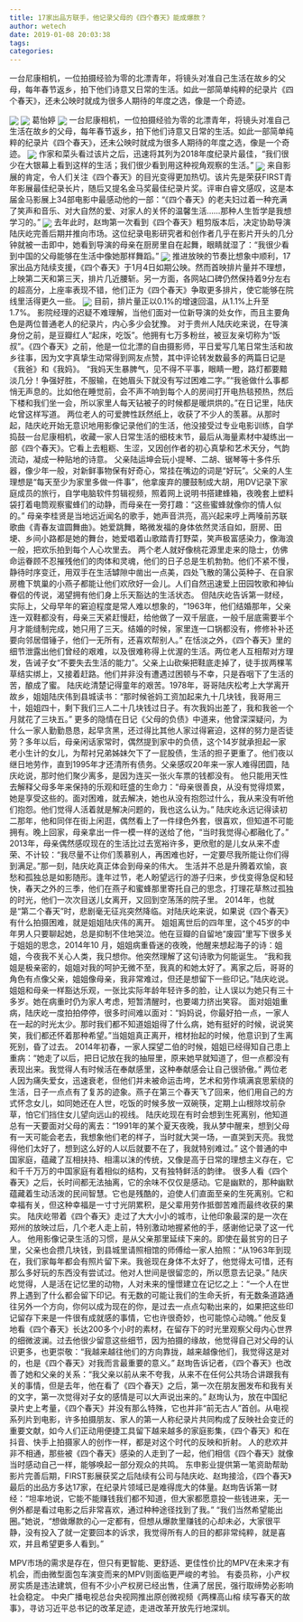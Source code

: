```yaml
---
title: 17家出品方联手，他记录父母的《四个春天》能成爆款？
author: wetech
date: 2019-01-08 20:03:38
tags: 
categories: 
---
```

一台尼康相机，一位拍摄经验为零的北漂青年，将镜头对准自己生活在故乡的父母，每年春节返乡，拍下他们诗意又日常的生活。如此一部简单纯粹的纪录片《四个春天》，还未公映时就成为很多人期待的年度之选，像是一个奇迹。
<!-- more -->
<img align="center" border="0" src="https://imgcdn.yicai.com/uppics/images/2019/01/4464e210ff74f6abaa2d6a88a9fa0f06.jpg" />
<img align="center" border="0" src="https://imgcdn.yicai.com/uppics/images/2019/01/97ae0e3a87bd75aa81b69308145a9653.jpg" />
葛怡婷
<img align="center" border="0" src="https://imgcdn.yicai.com/uppics/images/2019/01/c6a241c6d54c528ec410b89413c1daa2.jpg" />
一台尼康相机，一位拍摄经验为零的北漂青年，将镜头对准自己生活在故乡的父母，每年春节返乡，拍下他们诗意又日常的生活。如此一部简单纯粹的纪录片《四个春天》，还未公映时就成为很多人期待的年度之选，像是一个奇迹。
<img align="center" border="0" src="https://imgcdn.yicai.com/uppics/images/2019/01/b8e8b02fa875ee08459a2e48541828d1.jpg" />
作家和菜头看过该片之后，迅速将其列为2018年度纪录片最佳，“我们很少在大银幕上看到这样的生活；我们很少看到用这种视角观察的生活。”
<img align="center" border="0" src="https://imgcdn.yicai.com/uppics/images/2019/01/0f85c98c46e591771a6533cc9c2f63c1.jpg" />
来自影展的肯定，令人们关注《四个春天》的目光变得更加热切。该片先是荣获FIRST青年影展最佳纪录长片，随后又提名金马奖最佳纪录片奖。评审白睿文感叹，这是本届金马影展上34部电影中最感动他的一部：“《四个春天》的老夫妇过着一种充满了笑声和音乐、对大自然的爱、对家人的关怀的温馨生活……那种人生哲学是我想学习的。”
<img align="center" border="0" src="https://imgcdn.yicai.com/uppics/images/2019/01/27422e8aef7a97de21446fe343b1cd75.jpg" />
去年此时，赵珣第一次看到《四个春天》粗剪版本后，决定协助导演陆庆屹完善后期并推向市场。这位纪录电影研究者和创作者几乎在影片开头的几分钟就被一击即中，她看到导演的母亲在厨房里自在起舞，眼睛就湿了：“我很少看到中国的父母能够在生活中像她那样舞蹈。”
<img align="center" border="0" src="https://imgcdn.yicai.com/uppics/images/2019/01/699103807df33a9b4fe38946b69b0547.jpg" />
推进放映的节奏比想象中顺利，17家出品方陆续支援，《四个春天》于1月4日如期公映。然而首映排片量并不理想，上映第二天和第三天，排片几近腰斩。另一方面，各网站口碑仍然保持着9分左右的超高分，上座率表现不错，他们正为《四个春天》争取更多排片，使它能够在院线里活得更久一些。
<img align="center" border="0" src="https://imgcdn.yicai.com/uppics/images/2019/01/21f7d28de28a4dd6aaed14619f46c565.jpg" />
目前，排片量正以0.1%的增速回温，从1.1%上升至1.7%。
影院经理的迟疑不难理解，当他们面对一位新导演的处女作，而且主要角色是两位普通老人的纪录片，内心多少会犹豫。
对于贵州人陆庆屹来说，在导演身份之前，是豆瓣红人“起床，吃饭”。他拥有七万多粉丝，被豆友亲切称为“饭叔”。《四个春天》之前，他是一位北漂的自由摄影师，平日爱写几笔日常生活和故乡往事，因为文字真挚生动常得到网友点赞，其中评论转发数最多的两篇日记是《我爸》和《我妈》。
“我妈天生暴脾气，见不得不平事，眼睛一瞪，路灯都要黯淡几分！争强好胜，不服输，在她眉头下就没有写过困难二字。”“我爸做什么事都悄无声息的。比如他在睡觉前，会不声不响到每个人的房间打开电热毯预热，然后下楼和我们坐一会，所以家里人每天钻被子的时候都是暖烘烘的。”在日记里，陆庆屹曾这样写道。
两位老人的可爱脾性跃然纸上，收获了不少人的羡慕。从那时起，陆庆屹开始无意识地用影像记录他们的生活，他没接受过专业电影训练，自学捣鼓一台尼康相机，收藏一家人日常生活的细枝末节，最后从海量素材中凝练出一部《四个春天》。它看上去粗粝、生涩，又因创作者的初心真挚和艺术天分，气韵流动，凝成一种贴地的诗意。
父亲陆运坤会玩小提琴、二胡、锯琴等十多件乐器，像少年一般，对新鲜事物保有好奇心，常挂在嘴边的词是“好玩”。父亲的人生理想是“每天至少为家里多做一件事”，他拿废弃的腰鼓制成大胡，用DV记录下家庭成员的旅行，自学电脑软件剪辑视频，照着网上说明书搭建蜂箱，夜晚套上塑料袋打着电筒观察蜜蜂们的动静，而母亲在一旁打趣：“这些蜜蜂就像你的情人似的。”
母亲李桂贤是当地远近闻名的歌手，她声音洪亮，高兴起来哼上两嗓前苏联歌曲《青春友谊圆舞曲》。她爱跳舞，略微发福的身体依然灵活自如，厨房、田埂、乡间小路都是她的舞台，她爱唱着山歌踏青打野菜，笑声极富感染力，像海浪一般，把欢乐拍到每个人心坎里去。
两个老人就好像桃花源里走来的隐士，仿佛命运眷顾不忍摧残他们的肉体和灵魂，他们的日子总是生机勃勃。他们不紧不慢，静待时序变迁，用双手在生活罅隙中凿出一点美，四处飞散的蒲公英种子、在自家房檐下筑巢的小燕子都能让他们欢欣好一会儿。人们自然迅速爱上田园牧歌和神仙眷侣的传说，渴望拥有他们身上乐天豁达的生活状态。
但陆庆屹告诉第一财经，实际上，父母早年的窘迫程度是常人难以想象的，“1963年，他们结婚那年，父亲连一双鞋都没有，母亲三天紧赶慢赶，给他做了一双千层底，一般千层底需要半个月才能缝制完成，她只用了三天。结婚的时候，家里连一口锅都没有，修修补补还要向邻居借锤子，他们一无所有，还喜欢帮别人。”
在恬淡之外，《四个春天》里的细节泄露出他们曾经的艰难，以及很难称得上优渥的生活。两位老人互相帮对方理发，告诫子女“不要失去生活的能力”。父亲上山砍柴把鞋底走掉了，徒手拔两棵苇草结实绑上，又接着赶路。他们并非没有遭遇过困顿与不幸，只是吞咽下了生活的苦，酿成了蜜。
陆庆屹清楚记得童年的艰苦。1978年，哥哥陆庆松考上大学离开故乡，姐姐陆庆伟到县城读书：“那时候爸妈工资加起来九十几块钱，我哥用三十，姐姐四十，剩下我们三人二十几块钱过日子。有次我妈出差了，我和我爸一个月就花了三块五。”
更多的隐情在日记《父母的负债》中道来，他曾深深疑问，为什么一家人勤勤恳恳，起早贪黑，还过得比其他人家过得窘迫，这样的努力是否徒劳？多年以后，母亲闲话家常时，偶然提到家中的负债，这个14岁就承担起一家老小生计的女儿，为帮衬兄弟姊妹欠下了一屁股债，生活的担子更重了。他们夜以继日地劳作，直到1995年才还清所有债务。父亲感叹20年来一家人难得团圆，陆庆屹说，那时他们聚少离多，是因为连买一张火车票的钱都没有。
他只能用天性去解释父母多年来保持的乐观和旺盛的生命力：“母亲很善良，从没有觉得烦累，她是享受这些的。面对困难，就去解决，她也从没有抱怨过什么，我从来没有听他们抱怨。他们觉得人活着就是解决问题的，我也这么认为。”
陆庆屹永远记得读初二那年，他和同伴在街上闲逛，偶然看上了一件绿色外套，很喜欢，但知道不可能拥有。晚上回家，母亲拿出一件一模一样的送给了他，“当时我觉得心都融化了。”
2013年，母亲偶然感叹现在的生活比过去宽裕许多，更欣慰的是儿女从来不虚荣、不计较：“我尽量不让你们羡慕别人，再困难也好，一定要尽我所能让你们得到满足。”那一刻，陆庆屹真正体会到母亲的伟大。
生活并不总是升腾着欢愉，哀愁和孤独总是如影随形。逢年过节，老人盼望远行的游子归来，步伐变得急促和轻快，春天之外的三季，他们在燕子和蜜蜂那里寄托自己的思念，打理花草熬过孤独的时光，他们一次次目送儿女离开，又回到空荡荡的院子里。
2014年，也就是“第二个春天”时，悲剧毫无征兆突然降临。对陆庆屹来说，如果说《四个春天》有什么拍摄困难，就是姐姐陆庆伟的离开。
姐姐离世后的四年里，这个45岁的中年男人只要聊起她，总是抑制不住地哭泣。他在豆瓣的自留地“废园”里写下很多关于姐姐的思念，2014年10 月，姐姐病重昏迷的夜晚，他醒来想起海子的诗：姐姐，今夜我不关心人类，我只想你。他突然理解了这句诗歌为何能诞生。
“我和我姐是极亲密的，姐姐对我的呵护无微不至，我真的和她太好了。离家之后，哥哥的角色有点像父亲，姐姐像母亲，我非常难过，但还是想留下一些印记。”陆庆屹说。
姐姐和母亲一样豁达乐观，一张比实际年龄年轻许多的脸，让人误以为她只有三十多岁。她在病重时仍为家人考虑，短暂清醒时，也要竭力挤出笑容。
面对姐姐重病，陆庆屹一度拍拍停停，很多时间难以面对：“妈妈说，你最好拍一点，一家人在一起的时光太少。那时我们都不知道姐姐得了什么病，她有挺好的时候，说说笑笑，我们都还怀着那种希望。”当姐姐真正离开，棺材抬起的时候，他意识到了生离死别，昏了过去。
2014年初春，一家人探望二伯的时候，姐姐已经得知自己患上重病：“她走了以后，把日记放在我的抽屉里，原来她早就知道了，但一点都没有表现出来。我觉得人有时候活在奉献感里，这种奉献感会让自己很骄傲。”
两位老人因为痛失爱女，迅速衰老，但他们并未被命运击垮，艺术和劳作填满哀思萦绕的生活，日子一点点有了复苏的迹象。燕子在第三个春天飞了回来，他们用自己的方式怀念女儿，如同她还在人世，吃饭的时候多放一双碗筷，定期上山根除坟前杂草，怕它们挡住女儿望向远山的视线。
陆庆屹现在有时会想到生死离别，他知道总有一天要面对父母的离去：“1991年的某个夏天夜晚，我从梦中醒来，想到父母有一天可能会老去，我想象他们老的样子，当时就大哭一场，一直哭到天亮。我觉得他们太好了，想到这么好的人以后就要不在了，我就特别难过。”
这个普通的中国家庭，蕴藏了互相扶持、相濡以沫的传统，又像是高于日常的理想主义存在，它和千千万万的中国家庭有着相似的结构，又有独特鲜活的韵律。
很多人看《四个春天》之后，长时间都无法抽离，它的余味不仅仅是感动。它是幽默的，那种幽默蕴藏着生动活泼的民间智慧。它也是残酷的，迫使人们直面至亲的生死离别。它和幸福有关，但这种幸福是一寸寸光阴累积，是父辈用劳作抵御苦难而最终收获的果实。
陆庆屹带着《四个春天》走过了大大小小的城市，让他印象最深的是一次在郑州的放映过后，几个老人走上前，特别激动地握紧他的手，感谢他记录了这一代人。
他用影像记录生活的习惯，是从父亲那里延续下来的。即使在最贫穷的日子里，父亲也会攒几块钱，到县城里请照相馆的师傅给一家人拍照：“从1963年到现在，我们家每年都会有照片留下来。我爸现在身体不太好了，他觉得太可惜，还有那么多好玩的东西没有尝试过。他对人世间是很留恋的，所以愿意去记录。”
陆庆屹觉得，人是活在记忆里的动物，人对未来的憧憬建立在记忆之上：“一个人在世界上遇到了什么都会留下印记。有无数的可能让我们的生命夭折，有无数条道路通往另外一个方向，你何以成为现在的你，是过去一点点勾勒出来的，如果把这些印记留存下来是一件很有成就感的事情，它也许很奇妙，也可能惊心动魄。”
他反复地看《四个春天》长达200多个小时的素材，在留存下的时光里观察父母内心世界的细微波澜。过去他很少留意这些细节，因为拍摄的缘故，他觉得自己对父母的认识更多，也更崇敬：“我越来越往他们的方向靠拢，越来越像他们，我觉得这是对的，也是《四个春天》对我而言最重要的意义。”
赵珣告诉记者，《四个春天》也改善了她和父亲的关系：“我父亲以前从来不夸我，从来不在任何公共场合讲跟我有关的事情，但是去年，他在看了《四个春天》之后，第一次在朋友圈发布和我有关的文字，第一次觉得对子女的感情是可以大声说出来的。”
赵珣认为，放在中国纪录片史上考量，《四个春天》并没有那么特殊，它也并非“前无古人”首创。从电视系列片到电影，许多拍摄朋友、家人的第一人称纪录片共同构成了反映社会变迁的重要文献，如今人们正动用便捷工具留下越来越多的家庭影集，《四个春天》和在抖音、快手上拍摄家人的创作一样，都是对这个时代的反映和折射。
人的悲欢并非不相通，那些被《四个春天》感染的人走到了一起，他们相信《四个春天》就像当时感动自己一样，能够唤起一部分观众的共鸣。
东申影业提供第一笔资助帮助影片完善后期，FIRST影展获奖之后陆续有公司与陆庆屹、赵珣接洽，《四个春天》最后的出品方多达17家，在纪录片领域已是难得庞大的体量。赵珣告诉第一财经：“坦率地说，它能不能赚钱我们都不知道，但大家都愿意投一些钱进来，无一例外都是看过电影之后非常喜欢，通过种种途径找到了我。”
“我们当然希望能出圈。”她说，“想做爆款的心一定都有，但想从爆款里赚钱的心却未必，大家很平静，没有投入了就一定要回本的诉求，我觉得所有人的目的都非常纯粹，就是喜欢，并且希望更多人看到。” 
 
 
MPV市场的需求是存在，但只有更智能、更舒适、更佳性价比的MPV在未来才有机会，而由微型面包车演变而来的MPV则面临更严峻的考验。
有委员称，小产权房实质是违法建筑，但有不少小产权房已经出售，住满了居民，强行取缔势必影响社会稳定。
中央广播电视总台央视网推出原创微视频《两棵高山榕 续写春天的故事》，寻访习近平总书记的改革足迹，走进改革开放先行地深圳。
